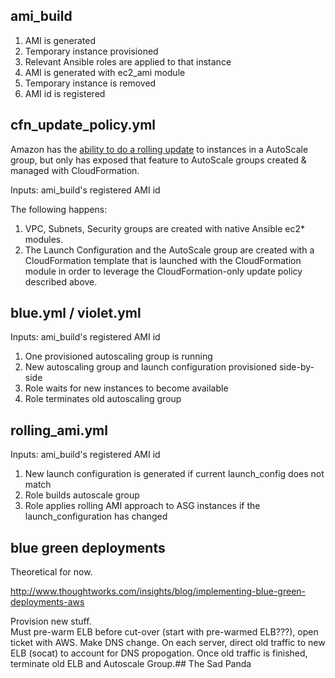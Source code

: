 ## ami_build


1. AMI is generated
2. Temporary instance provisioned
3. Relevant Ansible roles are applied to that instance
4. AMI is generated with ec2_ami module
5. Temporary instance is removed
6. AMI id is registered




## cfn_update_policy.yml
Amazon has the [ability to do a rolling update](http://docs.aws.amazon.com/AWSCloudFormation/latest/UserGuide/aws-attribute-updatepolicy.html) to instances in a AutoScale group, but only has exposed that feature to AutoScale groups created & managed with CloudFormation.  


Inputs: ami_build's registered AMI id

The following happens:

	
1. VPC, Subnets, Security groups are created with native Ansible ec2* modules.  
2. The Launch Configuration and the AutoScale group are created with a CloudFormation template that is launched with the CloudFormation module in order to leverage the CloudFormation-only update policy described above. 


## blue.yml / violet.yml

Inputs: ami_build's registered AMI id

1. One provisioned autoscaling group is running
2. New autoscaling group and launch configuration provisioned side-by-side
3. Role waits for new instances to become available
3. Role terminates old autoscaling group 

## rolling_ami.yml

Inputs: ami_build's registered AMI id

1. New launch configuration is generated if current launch_config does not match
2. Role builds autoscale group 
2. Role applies rolling AMI approach to ASG instances if the launch_configuration has changed
	
	
## blue green deployments

Theoretical for now.

http://www.thoughtworks.com/insights/blog/implementing-blue-green-deployments-aws

Provision new stuff.  
Must pre-warm ELB before cut-over (start with pre-warmed ELB???), open ticket with AWS.
Make DNS change.
On each server, direct old traffic to new ELB (socat) to account for DNS propogation.
Once old traffic is finished, terminate old ELB and Autoscale Group.## The Sad Panda


